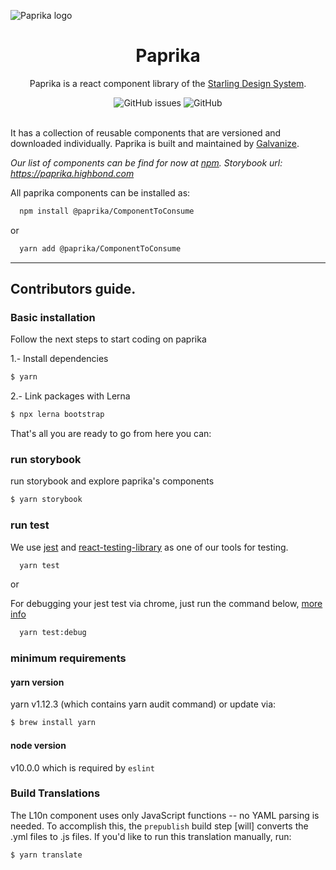 ![Paprika logo](https://user-images.githubusercontent.com/10501940/52080175-07327400-254c-11e9-9748-7a00f93a13a8.png)

<h1 align="center">Paprika</h1>
<p align="center">Paprika is a react component library of the <a href="https://design.wegalvanize.com">Starling Design System</a>.</p>
<div align="center">
<img alt="GitHub issues" src="https://img.shields.io/github/issues/acl-services/paprika">
<img alt="GitHub" src="https://img.shields.io/github/license/acl-services/paprika">
</div>
<br>

It has a collection of reusable components that are versioned and downloaded individually. Paprika is built and maintained by [Galvanize](https://www.wegalvanize.com).

*Our list of components can be find for now at [npm](https://www.npmjs.com/org/paprika).*
*Storybook url: https://paprika.highbond.com*

All paprika components can be installed as:

```sh
  npm install @paprika/ComponentToConsume
```

or

```sh
  yarn add @paprika/ComponentToConsume
```

---

## Contributors guide.

### Basic installation

Follow the next steps to start coding on paprika

1.- Install dependencies

```sh
$ yarn
```

2.- Link packages with Lerna

```sh
$ npx lerna bootstrap
```

That's all you are ready to go from here you can:

### run storybook

run storybook and explore paprika's components

```sh
$ yarn storybook
```

### run test

We use [jest](https://jestjs.io/docs/en/expect) and [react-testing-library](https://github.com/testing-library/react-testing-library) as one of our tools for testing.

```sh
  yarn test
```

or

For debugging your jest test via chrome, just run the command below, [more info](https://artsy.github.io/blog/2018/08/24/How-to-debug-jest-tests/)

```sh
  yarn test:debug
```

### minimum requirements

#### yarn version

yarn v1.12.3 (which contains yarn audit command) or update via:

```sh
$ brew install yarn
```

#### node version

v10.0.0 which is required by `eslint`

### Build <L10n> Translations

The L10n component uses only JavaScript functions -- no YAML parsing is needed. To accomplish this, the `prepublish` build step [will] converts the .yml files to .js files. If you'd like to run this translation manually, run:

```sh
$ yarn translate
```
